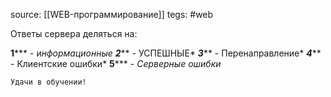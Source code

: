 
source: [[WEB-программирование]]
tegs: #web

Ответы сервера деляться на:

**1***** - и*нформационные*
***2***** - УСПЕШНЫЕ*
***3***** - Перенаправление*
***4***** - Клиентские ошибки*
**5***** - *Серверные ошибки*





```
Удачи в обучении!
```
